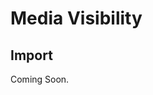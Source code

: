 # Media Visibility

<ComponentTabbedLinks slug={__slug} />

## Import

<ExperimentalWarning />

<ComponentImport tagName="vds-media-visibility" />

Coming Soon.
